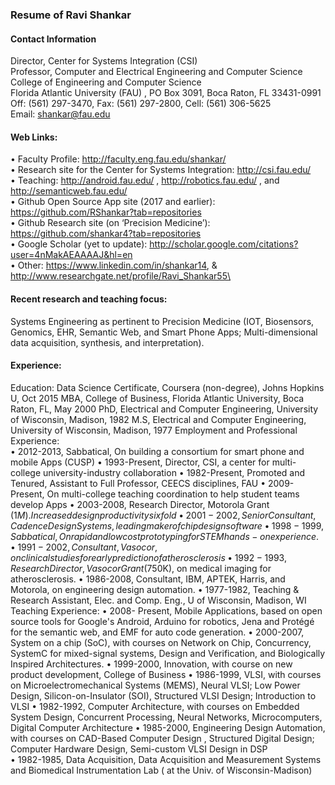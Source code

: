 
### Resume of Ravi Shankar

#### Contact Information
Director, Center for Systems Integration (CSI)\
Professor, Computer and Electrical Engineering and Computer Science\
College of Engineering and Computer Science\
Florida Atlantic University (FAU) , PO Box 3091, Boca Raton, FL 33431-0991\
Off: (561) 297-3470, Fax: (561) 297-2800, Cell: (561) 306-5625\
Email: shankar@fau.edu   

#### Web Links: 
•	Faculty Profile: 		http://faculty.eng.fau.edu/shankar/ \
•	Research site for the Center for Systems Integration: http://csi.fau.edu/  
•	Teaching: http://android.fau.edu/ ,  http://robotics.fau.edu/ , and http://semanticweb.fau.edu/  \
•	Github Open Source App site (2017 and earlier): https://github.com/RShankar?tab=repositories \
•	Github Research site (on ‘Precision Medicine’):  https://github.com/shankar4?tab=repositories \
•	Google Scholar (yet to update): http://scholar.google.com/citations?user=4nMakAEAAAAJ&hl=en \
•	Other: https://www.linkedin.com/in/shankar14, & http://www.researchgate.net/profile/Ravi_Shankar55\

#### Recent research and teaching focus:  
Systems Engineering as pertinent to Precision Medicine (IOT, Biosensors, Genomics, EHR, Semantic Web, and Smart Phone Apps;    Multi-dimensional data acquisition, synthesis, and interpretation).

#### Experience:
Education: 	Data Science Certificate, Coursera (non-degree), Johns Hopkins U, Oct 2015 
MBA, College of Business, Florida Atlantic University, Boca Raton, FL, May 2000
PhD,   Electrical and Computer Engineering, University of Wisconsin, Madison, 1982 
M.S,   Electrical and Computer Engineering, University of Wisconsin, Madison, 1977 
Employment and Professional Experience:   
•	2012-2013, Sabbatical, On building a consortium for smart phone and mobile Apps (CUSP)
•	1993-Present, Director, CSI, a center for multi-college university-industry collaboration
•	1982-Present, Promoted and Tenured,  Assistant to Full Professor, CEECS disciplines, FAU
•	2009-Present, On multi-college teaching coordination to help student teams develop Apps
•	2003-2008, Research Director, Motorola Grant ($1 M). Increased design productivity six fold
•	2001-2002, Senior Consultant,  Cadence Design Systems, leading maker of chip design software
•	1998-1999, Sabbatical, On rapid and low cost prototyping for STEM hands-on experience. 
•	1991-2002, Consultant, Vasocor,  on clinical studies for early prediction of  atherosclerosis   
•	1992-1993, Research Director, Vasocor Grant ($750K), on medical imaging for atherosclerosis. 
•	1986-2008, Consultant, IBM, APTEK, Harris, and Motorola, on engineering design automation.
•	1977-1982, Teaching & Research Assistant, Elec. and Comp. Eng., U of Wisconsin, Madison, WI
Teaching Experience: 
•	2008- Present, Mobile Applications, based on open source tools for Google's Android, Arduino for robotics, Jena and Protégé for the semantic web, and EMF for auto code generation. 
•	2000-2007,  System on a chip (SoC), with courses on Network on Chip,  Concurrency,  SystemC for mixed-signal systems, Design and Verification, and Biologically Inspired Architectures.
•	1999-2000,  Innovation, with course on new product development, College of Business
•	1986-1999, VLSI, with courses on  Microelectromechanical Systems (MEMS), Neural VLSI; Low Power Design, Silicon-on-Insulator (SOI),  Structured VLSI Design;  Introduction to VLSI
•	1982-1992,  Computer Architecture, with courses on  Embedded System Design, Concurrent Processing, Neural Networks, Microcomputers,   Digital Computer Architecture 
•	1985-2000,  Engineering Design Automation, with courses on CAD-Based Computer Design , Structured Digital Design; Computer Hardware Design, Semi-custom VLSI Design in DSP   
•	1982-1985, Data Acquisition,  Data Acquisition and Measurement Systems and  Biomedical Instrumentation Lab ( at the Univ. of Wisconsin-Madison)
